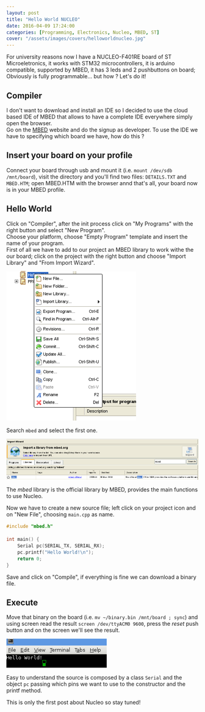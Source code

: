 ```yaml
---
layout: post
title: "Hello World NUCLEO"
date: 2016-04-09 17:24:00
categories: [Programming, Electronics, Nucleo, MBED, ST]
cover: "/assets/images/covers/helloworldnucleo.jpg"
---
```


For university reasons now I have a NUCLEO-F401RE board of ST Microeletronics, it works with STM32 microcontrollers, it is arduino compatible, supported by MBED, it has 3 leds and 2 pushbuttons on board; Obviously is fully programmable... but how ? Let's do it!

## Compiler

I don't want to download and install an IDE so I decided to use the cloud based IDE of MBED that allows to have a complete IDE everywhere simply open the browser.   
Go on the [MBED](http://mbed.com) website and do the signup as developer. To use the IDE we have to specifying which board we have, how do this ?

## Insert your board on your profile

Connect your board through usb and mount it (i.e. `mount /dev/sdb /mnt/board`), visit the directory and you'll find two files: `DETAILS.TXT` and `MBED.HTM`; open MBED.HTM with the browser annd that's all, your board now is in your MBED profile.

## Hello World

Click on "Compiler", after the init process click on "My Programs" with the right button and select "New Program".   
Choose your platform, choose "Empty Program" template and insert the name of your program.   
First of all we have to add to our project an MBED library to work withe the our board; click on the project with the right button and choose "Import Library" and "From Import Wizard".

![mbed1](/assets/images/posts/mbed1.png)


Search `mbed` and select the first one.

![mbed2](/assets/images/posts/mbed2.png)

The *mbed* library is the official library by MBED, provides the main functions to use Nucleo.

Now we have to create a new source file; left click on your project icon and on "New File", choosing `main.cpp` as name.

```cpp
#include "mbed.h"

int main() {
    Serial pc(SERIAL_TX, SERIAL_RX);
    pc.printf("Hello World!\n");
    return 0;
}
```

Save and click on "Compile", if everything is fine we can download a binary file.

## Execute

Move that binary on the board (i.e. `mv ~/binary.bin /mnt/board ; sync`) and using screen read the result `screen /dev/ttyACM0 9600`, press the *reset* push button and on the screen we'll see the result.

![mbed3](/assets/images/posts/mbed3.png)

Easy to understand the source is composed by a class `Serial` and the object `pc` passing which pins we want to use to the constructor and the printf method.

This is only the first post about Nucleo so stay tuned!
